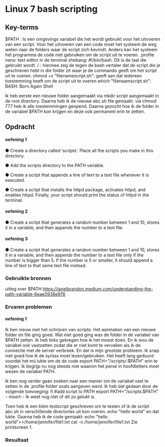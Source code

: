 # Linux 7 bash scripting


## Key-terms
 $PATH : Is een omgevings variabel die het wordt gebruikt voor het uitvoeren van een script. Voor het uitvoeren van een code moet het systeem de weg weten naar de folders waar de script zich bevindt. Anders kan het systeem het programma de code niet gebruiken om de script uit te voeren. 
 .profile
 nano: text editor in de terminal
 shebang: #!/bin/bash. Dit is de taal die gebruikt wordt
 ./ : hiermee zeg de tegen de bash vertaler dat de script die je geschreven hebt in die folder zit waar je de commando geeft om het script uit te voeren.
 chmod +x "filenamescript.sh": geeft aan dat iedereen toestemming heeft om de script uit te voeren
 which "filenaamscript.sh":
 BASH: Born Again Shell

Ik heb eerste een nieuwe folder aangemaakt via mkdir script aangemaakt in de root directory.
Daarna heb ik de nieuwe abc.sh file gemaakt. 
via chmod 777 heb ik alle toestemmingen geopend.
Daarna gezocht hoe ik de folder in de variabel $PATH kon krijgen en deze ook permanent erin te zetten. 


## Opdracht
#### oefening 1
●	Create a directory called ‘scripts’. Place all the scripts you make in this directory.

●	Add the scripts directory to the PATH variable.

●	Create a script that appends a line of text to a text file whenever it is executed.

●	Create a script that installs the httpd package, activates httpd, and enables httpd. Finally, your script should print the 
    status of httpd in the terminal.
#### oefening 2

●	Create a script that generates a random number between 1 and 10, stores it in a variable, and then appends the number to a text file.

#### oefening 3

●	Create a script that generates a random number between 1 and 10, stores it in a variable, and then appends the number to a text file only if the number is bigger than 5. If the number is 5 or smaller, it should append a line of text to that same text file instead.

### Gebruikte bronnen
uitleg over $PATH
https://janelbrandon.medium.com/understanding-the-path-variable-6eae0936e976
### Ervaren problemen
#### oefening 1
Ik ben nieuw met het schrijven van scripts. Het aanmaken van een nieuwe folder en file ging goed. Wat niet goed ging was de folder in de variabel van $PATH zetten. Ik heb links gekregen hoe ik het moest doen. En ik wou de variabel ook vastzetten zodat die er niet komt te vervallen als ik de connectie met de server verbreek. En dat is mijn grootste probleem. Ik snap niet goed hoe ik de syntax moet lezen/gebruiken. Het heeft lang geduurd voordat het mij lukte om de de code export PATH="/scripts/:$PATH" erin te krijgen. Ik begrijp nu nog steeds niet waarom het persé in hoofdletters moet wezen de variabel PATH.

Ik ben nog verder gaan zoeken naar een manier om de variabel vast te zetten in de .profile folder zoals aangeven werd. 
Ik heb dat gedaan door de volgende toevoeging:
fi
#add script to PATH
export PATH="/scripts:$PATH"
--insert--
Ik weet nog niet of dit zo gelukt is.

Toen heb ik een klein testscript geschreven om te testen of ik de script abc.sh in verschillende directories uit kon voeren.
echo "hello world" en dat lukte. Daarna heb ik de code gemaakt:
echo "hello world">>/home/jennifer/file1.txt 
cat -n /home/jennifer/file1.txt
Zie printscreen 1.


### Resultaat
